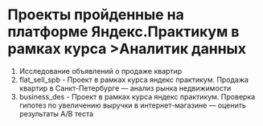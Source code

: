 # Проекты пройденные на платформе Яндекс.Практикум в рамках курса >Аналитик данных
1. Исследование объявлений о продаже квартир
2. flat_sell_spb - Проект в рамках курса яндекс практикум. Продажа квартир в Санкт-Петербурге — анализ рынка недвижимости
3. business_des - Проект в рамках курса яндекс практикум. Проверка гипотез по увеличению выручки в интернет-магазине —
оценить результаты A/B теста
